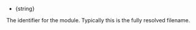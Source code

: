 <!-- YAML
added: v0.1.16
-->

* {string}

The identifier for the module.  Typically this is the fully resolved
filename.

